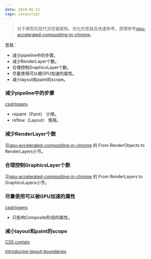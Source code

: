```yaml
---
date: 2019-05-21
tags: javascript
---
```


> 对于典型的现代浏览器架构，优化的思路及快速参考。原理参考[gpu-accelerated-compositing-in-chrome](http://www.chromium.org/developers/design-documents/gpu-accelerated-compositing-in-chrome)。

思路：
- 减少pipeline中的步骤。
- 减少RenderLayer个数。
- 合理控制GraphicsLayer个数。
- 尽量使用可以被GPU加速的属性。
- 减小layout和paint的scope。

### 减少pipeline中的步骤

[csstriggers](https://csstriggers.com/)

- repaint（Paint） 少用。
- reflow（Layout） 慎用。

### 减少RenderLayer个数

见[gpu-accelerated-compositing-in-chrome](http://www.chromium.org/developers/design-documents/gpu-accelerated-compositing-in-chrome) 的 From RenderObjects to RenderLayers小节。

### 合理控制GraphicsLayer个数

见[gpu-accelerated-compositing-in-chrome](http://www.chromium.org/developers/design-documents/gpu-accelerated-compositing-in-chrome) 的 From RenderLayers to GraphicsLayers小节。

### 尽量使用可以被GPU加速的属性

[csstriggers](https://csstriggers.com/)

- 只影响Composite阶段的属性。

### 减小layout和paint的scope

[CSS contain](https://developer.mozilla.org/en-US/docs/Web/CSS/contain)

[introducing-layout-boundaries](http://wilsonpage.co.uk/introducing-layout-boundaries/)